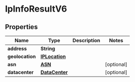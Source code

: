 

# IpInfoResultV6


## Properties

| Name | Type | Description | Notes |
|------------ | ------------- | ------------- | -------------|
|**address** | **String** |  |  |
|**geolocation** | [**IPLocation**](IPLocation.md) |  |  |
|**asn** | [**ASN**](ASN.md) |  |  [optional] |
|**datacenter** | [**DataCenter**](DataCenter.md) |  |  [optional] |



